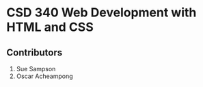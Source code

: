 <h1>CSD 340 Web Development with HTML and CSS</h1>
<h2>Contributors</h2>
<ol>
    <li>Sue Sampson</li>
    <li>Oscar Acheampong</li>
</ol>
